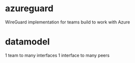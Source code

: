 # azureguard
WireGuard implementation for teams build to work with Azure 

# datamodel
1 team to many interfaces
1 interface to many peers